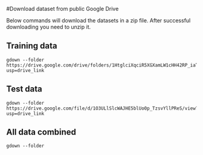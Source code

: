 #Download dataset from public Google Drive

Below commands will download the datasets in a zip file. After successful downloading you need to unzip it.

## Training data
```
gdown --folder https://drive.google.com/drive/folders/1HtglciXqciR5XGXamLW1cHH42RP_iaTp?usp=drive_link 
```

## Test data
```
gdown --folder https://drive.google.com/file/d/1O3ULlSlcWAJHE5blUo0p_TzsvYllPReS/view?usp=drive_link
```

## All data combined
```
gdown --folder 
```